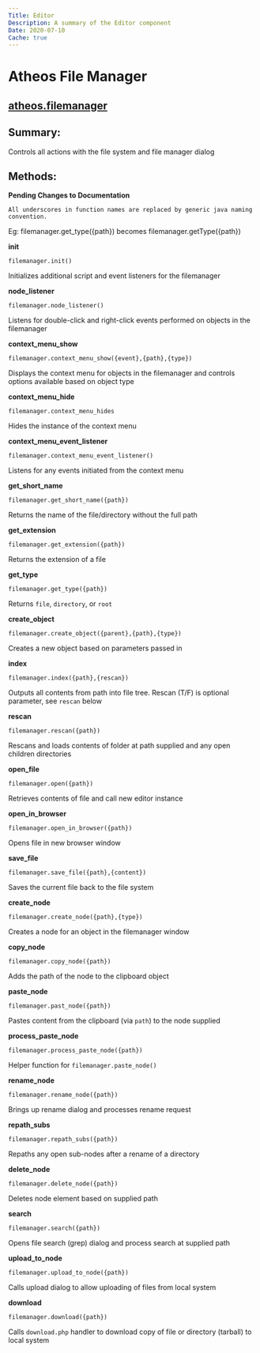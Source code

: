 ```yaml
---
Title: Editor
Description: A summary of the Editor component
Date: 2020-07-10
Cache: true
---
```

# Atheos File Manager
## [atheos.filemanager](https://github.com/Atheos/Atheos/blob/master/components/file-manager/init.js)

## Summary:

Controls all actions with the file system and file manager dialog

## Methods:

**Pending Changes to Documentation**

    All underscores in function names are replaced by generic java naming convention.

Eg: filemanager.get_type({path}) becomes filemanager.getType({path})

**init**

    filemanager.init()

Initializes additional script and event listeners for the filemanager

**node_listener**

    filemanager.node_listener()

Listens for double-click and right-click events performed on objects in the filemanager

**context_menu_show**

    filemanager.context_menu_show({event},{path},{type})

Displays the context menu for objects in the filemanager and controls options available based on object type

**context_menu_hide**

    filemanager.context_menu_hides

Hides the instance of the context menu

**context_menu_event_listener**

    filemanager.context_menu_event_listener()

Listens for any events initiated from the context menu

**get_short_name**

    filemanager.get_short_name({path})

Returns the name of the file/directory without the full path

**get_extension**

    filemanager.get_extension({path})

Returns the extension of a file

**get_type**

    filemanager.get_type({path})

Returns `file`, `directory`, or `root`

**create_object**

    filemanager.create_object({parent},{path},{type})

Creates a new object based on parameters passed in

**index**

    filemanager.index({path},{rescan})

Outputs all contents from path into file tree. Rescan (T/F) is optional parameter, see `rescan` below

**rescan**

    filemanager.rescan({path})

Rescans and loads contents of folder at path supplied and any open children directories

**open_file**

    filemanager.open({path})

Retrieves contents of file and call new editor instance

**open_in_browser**

    filemanager.open_in_browser({path})

Opens file in new browser window

**save_file**

    filemanager.save_file({path},{content})

Saves the current file back to the file system

**create_node**

    filemanager.create_node({path},{type})

Creates a node for an object in the filemanager window

**copy_node**

    filemanager.copy_node({path})

Adds the path of the node to the clipboard object

**paste_node**

    filemanager.past_node({path})

Pastes content from the clipboard (via `path`) to the node supplied

**process_paste_node**

    filemanager.process_paste_node({path})

Helper function for `filemanager.paste_node()`

**rename_node**

    filemanager.rename_node({path})

Brings up rename dialog and processes rename request

**repath_subs**

    filemanager.repath_subs({path})

Repaths any open sub-nodes after a rename of a directory

**delete_node**

    filemanager.delete_node({path})

Deletes node element based on supplied path

**search**

    filemanager.search({path})

Opens file search (grep) dialog and process search at supplied path

**upload_to_node**

    filemanager.upload_to_node({path})

Calls upload dialog to allow uploading of files from local system

**download**

    filemanager.download({path})

Calls `download.php` handler to download copy of file or directory (tarball) to local system